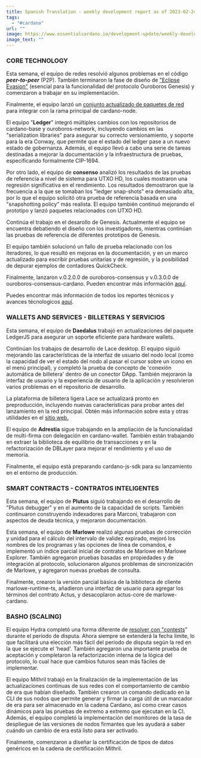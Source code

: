```yaml
---
title: Spanish Translation - weekly development report as of 2023-02-24
tags:
  - "#cardano"
url: ""
image: https://www.essentialcardano.io/development-update/weekly-development-report-as-of-2023-02-24#contributors
image_text: ""
---
```


### CORE TECHNOLOGY

Esta semana, el equipo de redes resolvió algunos problemas en el código **_peer-to-peer_** (P2P). También terminaron la fase de diseño de ["Eclipse Evasion"](https://github.com/orgs/input-output-hk/projects/19/views/16?pane=issue&itemId=19819205) (esencial para la funcionalidad del protocolo Ouroboros Genesis) y comenzaron a trabajar en su implementación.

Finalmente, el equipo lanzó un [conjunto actualizado de paquetes de red](https://input-output-hk.github.io/cardano-updates/2023-02-17-network/) para integrar con la rama principal de cardano-node.

El equipo "**Ledger**" integró múltiples cambios con los repositorios de cardano-base y ouroboros-network, incluyendo cambios en las "serialization libraries" para asegurar su correcto versionamiento, y soporte para la era Conway, que permite que el estado del ledger pase a un nuevo estado de gobernanza. Además, el equipo llevó a cabo una serie de tareas destinadas a mejorar la documentación y la infraestructura de pruebas, especificando formalmente CIP-1694.  
  
Por otro lado, el equipo de **consenso** analizó los resultados de las pruebas de referencia a nivel de sistema para UTXO HD, los cuales mostraron una regresión significativa en el rendimiento. Los resultados demostraron que la frecuencia a la que se tomaban los "ledger snap-shots" era demasiado alta, por lo que el equipo solicitó otra prueba de referencia basada en una "snapshotting policy" más realista. El equipo también continuó mejorando el prototipo y lanzó paquetes relacionados con UTXO HD.  
  
Continúa el trabajo en el desarollo de Genesis. Actualmente el equipo se encuentra debatiendo el diseño con los investigadores, mientras continúan las pruebas de referencia de diferentes prototipos de Genesis.  
  
El equipo también solucionó un fallo de prueba relacionado con los iteradores, lo que resultó en mejoras en la documentación, y en un marco actualizado para escribir pruebas unitarias y de regresión, y la posibilidad de depurar ejemplos de contadores QuickCheck.

Finalmente, lanzaron v.0.2.0.0 de ouroboros-consensus y v.0.3.0.0 de ouroboros-consensus-cardano. Pueden encontrar más información [aquí](https://github.com/input-output-hk/cardano-haskell-packages).  
  
Puedes encontrar más información de todos los reportes técnicos y avances técnologicos [aquí](https://input-output-hk.github.io/cardano-updates/archive/).
  

### WALLETS AND SERVICES - BILLETERAS Y SERVICIOS

Esta semana, el equipo de **Daedalus** trabajó en actualizaciones del paquete LedgerJS para asegurar un soporte eficiente para hardware wallets.

Continúan los trabajos de desarrollo de Lace desktop. El equipo siguió mejorando las características de la interfaz de usuario del nodo local (como la capacidad de ver el estado del nodo al pasar el cursor sobre un icono en el menú principal), y completó la prueba de concepto de 'conexión automática de billetera' dentro de un conector DApp. También mejoraron la interfaz de usuario y la experiencia de usuario de la aplicación y resolvieron varios problemas en el repositorio de desarrollo.

La plataforma de billetera ligera Lace se actualizará pronto en preproducción, incluyendo nuevas características para probar antes del lanzamiento en la red principal. Obtén más información sobre esta y otras utilidades en el [sitio web.](https://www.lace.io/)  
  
El equipo de **Adrestia** sigue trabajando en la ampliación de la funcionalidad de multi-firma con delegación en cardano-wallet. También están trabajando en extraer la biblioteca de equilibrio de transacciones y en la refactorización de DBLayer para mejorar el rendimiento y el uso de memoria.

Finalmente, el equipo está preparando cardano-js-sdk para su lanzamiento en el entorno de producción.

### SMART CONTRACTS - CONTRATOS INTELIGENTES

Esta semana, el equipo de **Plutus** siguió trabajando en el desarrollo de "Plutus debugger" y en el aumento de la capacidad de scripts. También continuaron construyendo indexadores para Marconi, trabajaron con aspectos de deuda técnica, y mejoraron documentación.

Esta semana, el equipo de **Marlowe** realizó algunas pruebas de corrección y unidad para el cálculo del intervalo de validez expirado, mejoró los nombres de los programas y las opciones de línea de comandos, e implementó un índice parcial inicial de contratos de Marlowe en Marlowe Explorer. También agregaron pruebas basadas en propiedades y de integración al protocolo, solucionaron algunos problemas de sincronización de Marlowe, y agregaron nuevas pruebas de consulta.

Finalmente, crearon la versión parcial básica de la biblioteca de cliente marlowe-runtime-ts, añadieron una interfaz de usuario para agregar los términos del contrato Actus, y desacoplaron actus-core de marlowe-cardano.  

###   BASHO (SCALING)

El equipo Hydra completó una forma diferente de [resolver con "contests](https://github.com/input-output-hk/hydra/pull/716)" durante el período de disputa. Ahora siempre se extenderá la fecha límite, lo que facilitará una elección más fácil del período de disputa según la red en la que se ejecute el 'head'. También agregaron una importante prueba de aceptación y completaron la refactorización interna de la lógica del protocolo, lo cual hace que cambios futuros sean más fáciles de implementar.

El equipo Mithril trabajó en la finalización de la implementación de las actualizaciones continuas de sus redes con el comportamiento de cambio de era que habían diseñado. También crearon un comando dedicado en la CLI de sus nodos que permite generar y firmar la carga útil de un marcador de era para ser almacenado en la cadena Cardano, así como crear casos dinámicos para las pruebas de extremo a extremo que ejecutan en la CI. Además, el equipo completó la implementación del monitoreo de la tasa de despliegue de las versiones de nodos firmantes que les ayudará a saber cuándo un cambio de era está listo para ser activado.

Finalmente, comenzaron a diseñar la certificación de tipos de datos genéricos en la cadena de certificación Mithril.
